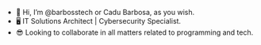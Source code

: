 - 👋 Hi, I’m @barbosstech or Cadu Barbosa, as you wish.
- 🖥️ IT Solutions Architect | Cybersecurity Specialist.
- 😎 Looking to collaborate in all matters related to programming and tech.

<!---
barbosstech/barbosstech is a ✨ special ✨ repository because its `README.md` (this file) appears on your GitHub profile.
You can click the Preview link to take a look at your changes.
--->
